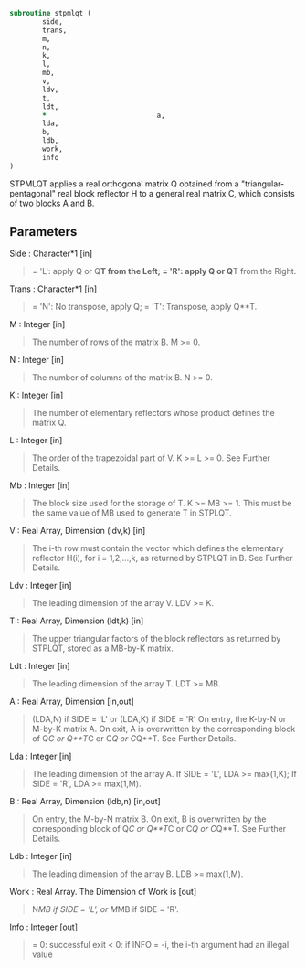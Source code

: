 ```fortran
subroutine stpmlqt (
		side,
		trans,
		m,
		n,
		k,
		l,
		mb,
		v,
		ldv,
		t,
		ldt,
		*                           a,
		lda,
		b,
		ldb,
		work,
		info
)
```

 STPMLQT applies a real orthogonal matrix Q obtained from a
 "triangular-pentagonal" real block reflector H to a general
 real matrix C, which consists of two blocks A and B.

## Parameters
Side : Character*1 [in]
> = 'L': apply Q or Q**T from the Left;
> = 'R': apply Q or Q**T from the Right.

Trans : Character*1 [in]
> = 'N':  No transpose, apply Q;
> = 'T':  Transpose, apply Q**T.

M : Integer [in]
> The number of rows of the matrix B. M >= 0.

N : Integer [in]
> The number of columns of the matrix B. N >= 0.

K : Integer [in]
> The number of elementary reflectors whose product defines
> the matrix Q.

L : Integer [in]
> The order of the trapezoidal part of V.
> K >= L >= 0.  See Further Details.

Mb : Integer [in]
> The block size used for the storage of T.  K >= MB >= 1.
> This must be the same value of MB used to generate T
> in STPLQT.

V : Real Array, Dimension (ldv,k) [in]
> The i-th row must contain the vector which defines the
> elementary reflector H(i), for i = 1,2,...,k, as returned by
> STPLQT in B.  See Further Details.

Ldv : Integer [in]
> The leading dimension of the array V. LDV >= K.

T : Real Array, Dimension (ldt,k) [in]
> The upper triangular factors of the block reflectors
> as returned by STPLQT, stored as a MB-by-K matrix.

Ldt : Integer [in]
> The leading dimension of the array T.  LDT >= MB.

A : Real Array, Dimension [in,out]
> (LDA,N) if SIDE = 'L' or
> (LDA,K) if SIDE = 'R'
> On entry, the K-by-N or M-by-K matrix A.
> On exit, A is overwritten by the corresponding block of
> Q*C or Q**T*C or C*Q or C*Q**T.  See Further Details.

Lda : Integer [in]
> The leading dimension of the array A.
> If SIDE = 'L', LDA >= max(1,K);
> If SIDE = 'R', LDA >= max(1,M).

B : Real Array, Dimension (ldb,n) [in,out]
> On entry, the M-by-N matrix B.
> On exit, B is overwritten by the corresponding block of
> Q*C or Q**T*C or C*Q or C*Q**T.  See Further Details.

Ldb : Integer [in]
> The leading dimension of the array B.
> LDB >= max(1,M).

Work : Real Array. The Dimension of Work is [out]
> N*MB if SIDE = 'L', or  M*MB if SIDE = 'R'.

Info : Integer [out]
> = 0:  successful exit
> < 0:  if INFO = -i, the i-th argument had an illegal value

